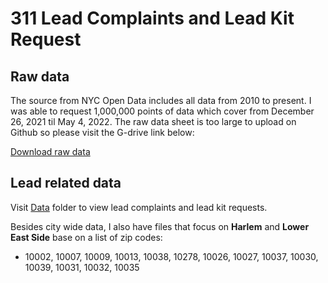 # 311 Lead Complaints and Lead Kit Request

## Raw data

The source from NYC Open Data includes all data from 2010 to present. I was able to request 1,000,000 points of data which cover from December 26, 2021 til May 4, 2022. The raw data sheet is too large to upload on Github so please visit the G-drive link below:

[Download raw data](311_nycopen_exported_data)

## Lead related data

Visit [Data](https://github.com/nguya580/neighborhood_profile/tree/main/Data) folder to view lead complaints and lead kit requests.

Besides city wide data, I also have files that focus on **Harlem** and **Lower East Side** base on a list of zip codes:

- 10002, 10007, 10009, 10013, 10038, 10278, 10026, 10027, 10037, 10030, 10039, 10031, 10032, 10035
